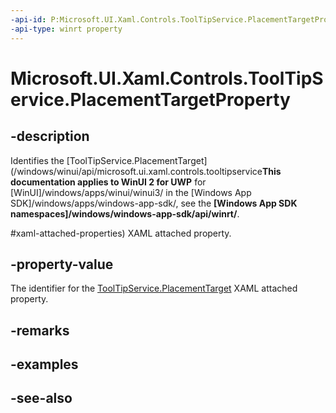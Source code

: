 ```yaml
---
-api-id: P:Microsoft.UI.Xaml.Controls.ToolTipService.PlacementTargetProperty
-api-type: winrt property
---
```


<!-- Property syntax
public Windows.UI.Xaml.DependencyProperty PlacementTargetProperty { get; }
-->

# Microsoft.UI.Xaml.Controls.ToolTipService.PlacementTargetProperty

## -description
Identifies the [ToolTipService.PlacementTarget](/windows/winui/api/microsoft.ui.xaml.controls.tooltipservice**This documentation applies to WinUI 2 for UWP** for [WinUI]/windows/apps/winui/winui3/ in the [Windows App SDK]/windows/apps/windows-app-sdk/, see the **[Windows App SDK namespaces]/windows/windows-app-sdk/api/winrt/**.

#xaml-attached-properties) XAML attached property.

## -property-value
The identifier for the [ToolTipService.PlacementTarget](/windows/winui/api/microsoft.ui.xaml.controls.tooltipservice#xaml-attached-properties) XAML attached property.

## -remarks

## -examples

## -see-also
